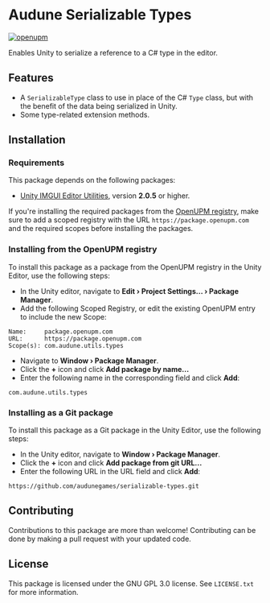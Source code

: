 # Audune Serializable Types

[![openupm](https://img.shields.io/npm/v/com.audune.utils.types?label=openupm&registry_uri=https://package.openupm.com)](https://openupm.com/packages/com.audune.utils.types/)

Enables Unity to serialize a reference to a C# type in the editor.

## Features

* A `SerializableType` class to use in place of the C# `Type` class, but with the benefit of the data being serialized in Unity.
* Some type-related extension methods.

## Installation

### Requirements

This package depends on the following packages:

* [Unity IMGUI Editor Utilities](https://openupm.com/packages/com.audune.utils.unityeditor/), version **2.0.5** or higher.

If you're installing the required packages from the [OpenUPM registry](https://openupm.com/), make sure to add a scoped registry with the URL `https://package.openupm.com` and the required scopes before installing the packages.

### Installing from the OpenUPM registry

To install this package as a package from the OpenUPM registry in the Unity Editor, use the following steps:

* In the Unity editor, navigate to **Edit › Project Settings... › Package Manager**.
* Add the following Scoped Registry, or edit the existing OpenUPM entry to include the new Scope:

```
Name:     package.openupm.com
URL:      https://package.openupm.com
Scope(s): com.audune.utils.types
```

* Navigate to **Window › Package Manager**.
* Click the **+** icon and click **Add package by name...**
* Enter the following name in the corresponding field and click **Add**:

```
com.audune.utils.types
```

### Installing as a Git package

To install this package as a Git package in the Unity Editor, use the following steps:

* In the Unity editor, navigate to **Window › Package Manager**.
* Click the **+** icon and click **Add package from git URL...**
* Enter the following URL in the URL field and click **Add**:

```
https://github.com/audunegames/serializable-types.git
```

## Contributing

Contributions to this package are more than welcome! Contributing can be done by making a pull request with your updated code.

## License

This package is licensed under the GNU GPL 3.0 license. See `LICENSE.txt` for more information.
